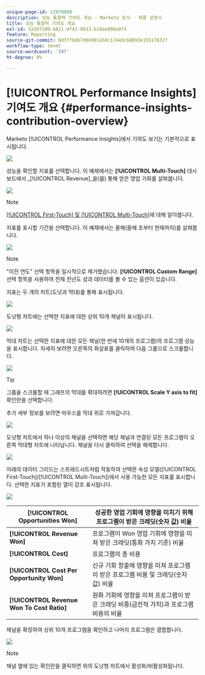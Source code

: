 ```yaml
---
unique-page-id: 12979008
description: 성능 통찰력 기여도 개요 - Marketo 문서 - 제품 설명서
title: 성능 통찰력 기여도 개요
exl-id: 52d97100-b811-4f43-9833-b18ae098a0f3
feature: Reporting
source-git-commit: 0d37fbdb7d08901458c1744dc68893e155176327
workflow-type: tm+mt
source-wordcount: '347'
ht-degree: 0%

---
```


# [!UICONTROL Performance Insights] 기여도 개요 {#performance-insights-contribution-overview}

Marketo [!UICONTROL Performance Insights]에서 기여도 보기는 기본적으로 표시됩니다.

![](assets/one-1.png)

성능을 확인할 지표를 선택합니다. 이 예제에서는 **[!UICONTROL Multi-Touch]** 대시보드에서 _[!UICONTROL Revenue]_을(를) 통해 얻은 영업 기회를 살펴봅니다.

![](assets/2.png)

>[!NOTE]
>
>[[!UICONTROL First-Touch] 및 [!UICONTROL Multi-Touch]](/help/marketo/product-docs/reporting/revenue-cycle-analytics/revenue-tools/attribution/understanding-attribution.md)에 대해 알아봅니다.

지표를 표시할 기간을 선택합니다. 이 예제에서는 올해(올해 초부터 현재까지)를 살펴봅니다.

![](assets/3-1.png)

>[!NOTE]
>
>&quot;이전 연도&quot; 선택 항목을 일시적으로 제거했습니다. **[!UICONTROL Custom Range]** 선택 항목을 사용하여 전체 전년도 성과 데이터를 볼 수 있는 옵션이 있습니다.

지표는 두 개의 차트(도넛과 막대)를 통해 표시됩니다.

![](assets/four.png)

도넛형 차트에는 선택한 지표에 대한 상위 10개 채널이 표시됩니다.

![](assets/5-1.png)

막대 차트는 선택한 지표에 대한 모든 채널(한 번에 10개의 프로그램)의 프로그램 성능을 표시합니다. 자세히 보려면 오른쪽의 화살표를 클릭하여 다음 그룹으로 스크롤합니다.

![](assets/six.png)

>[!TIP]
>
>그룹을 스크롤할 때 그래프의 막대를 확대하려면 **[!UICONTROL Scale Y axis to fit]** 확인란을 선택합니다.

추가 세부 정보를 보려면 마우스를 막대 위로 가져갑니다.

![](assets/seven.png)

도넛형 차트에서 하나 이상의 채널을 선택하면 해당 채널과 연결된 모든 프로그램이 오른쪽 막대형 차트에 나타납니다. 채널을 다시 클릭하여 선택을 해제합니다.

![](assets/eight.png)

아래의 데이터 그리드는 스프레드시트처럼 작동하여 선택한 속성 모델([!UICONTROL First-Touch]/[!UICONTROL Multi-Touch])에서 사용 가능한 모든 지표를 표시합니다. 선택한 지표가 포함된 열이 강조 표시됩니다.

![](assets/9.png)

| **[!UICONTROL Opportunities Won]** | 성공한 영업 기회에 영향을 미치기 위해 프로그램이 받은 크레딧(숫자 값) 비율 |
|---|---|
| **[!UICONTROL Revenue Won]** | 프로그램이 Won 영업 기회에 영향을 미쳐 받은 크레딧(통화 가치 기준) 비율 |
| **[!UICONTROL Cost]** | 프로그램의 총 비용 |
| **[!UICONTROL Cost Per Opportunity Won]** | 신규 기회 창출에 영향을 미쳐 프로그램이 받은 프로그램 비용 및 크레딧(숫자 값) 비율 |
| **[!UICONTROL Revenue Won To Cost Ratio]** | 원화 기회에 영향을 미쳐 프로그램이 받은 크레딧 비중(금전적 가치)과 프로그램 비용의 비율 |

채널을 확장하여 상위 10개 프로그램을 확인하고 나머지 프로그램은 결합합니다.

![](assets/10.png)

>[!NOTE]
>
>채널 옆에 있는 확인란을 클릭하면 위의 도넛형 차트에서 활성화/비활성화됩니다.
